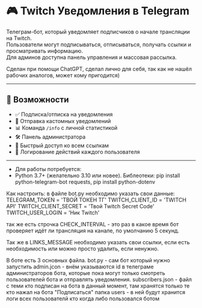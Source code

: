 # 🎮 Twitch Уведомления в Telegram

Телеграм-бот, который уведомляет подписчиков о начале трансляции на Twitch.  
Пользователи могут подписываться, отписываться, получать ссылки и просматривать информацию.  
Для админов доступна панель управления и массовая рассылка. 

Сделан при помощи ChatGPT, сделал лично для себя, так как не нашёл рабочих аналогов, может кому пригодится) 

---

## 🚀 Возможности

- ✅ Подписка/отписка на уведомления
- 🔔 Отправка кастомных уведомлений
- 📊 Команда `/info` с личной статистикой
- 🛠 Панель администратора
- 🔗 Быстрый доступ ко всем ссылкам
- 📁 Логирование действий каждого пользователя

---

- Для работы потребуется: 
- Python 3.7+ (желательно 3.10 или новее).
Библеотеки: pip install python-telegram-bot requests, pip install python-dotenv

Как настроить: 
в файле bot.py необходимо указать свои данные:
TELEGRAM_TOKEN = 'ТВОЙ ТОКЕН ТГ'
TWITCH_CLIENT_ID = 'TWITCH API'
TWITCH_CLIENT_SECRET = 'Твой Twitch Secret Code'
TWITCH_USER_LOGIN = 'Ник Twitch'

так же есть строчка CHECK_INTERVAL - это раз в какое время бот проверяет идёт ли трансляция на канале, по умолчанию 5 секунд.

Так же в LINKS_MESSAGE необходимо указать свои ссылки, если есть необходимость или можно просто удалить, если ненужно.

В боте есть 3 основных файла.
bot.py - сам бот который нужно запустить
admin.jcon - внём указываются id в телеграме администраторов бота, которые пока могут только смотреть пользователей бота и отправлять уведомления.
subscribers.json - файл с теми кто подписан на бота в данный момент, там хранятся только те кто нажал на бота "Подписаться"
папка users - в ней будут хранится логи всех пользователй кто когда либо пользовался ботом
